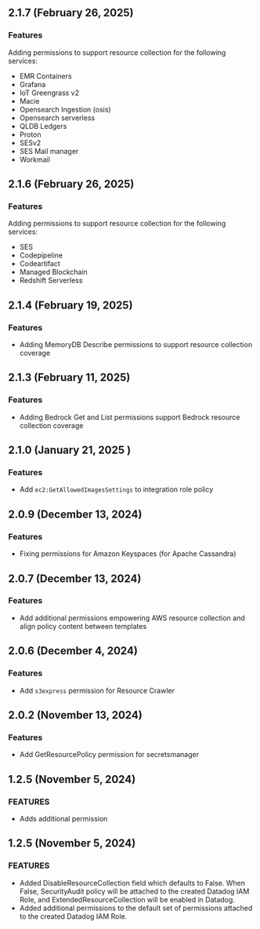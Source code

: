 ## 2.1.7 (February 26, 2025)

### Features

Adding permissions to support resource collection for the following services:

- EMR Containers
- Grafana
- IoT Greengrass v2
- Macie
- Opensearch Ingestion (osis)
- Opensearch serverless
- QLDB Ledgers
- Proton
- SESv2
- SES Mail manager
- Workmail

## 2.1.6 (February 26, 2025)

### Features

Adding permissions to support resource collection for the following services:

- SES
- Codepipeline
- Codeartifact
- Managed Blockchain
- Redshift Serverless

## 2.1.4 (February 19, 2025)

### Features

- Adding MemoryDB Describe permissions to support resource collection coverage

## 2.1.3 (February 11, 2025)

### Features

- Adding Bedrock Get and List permissions support Bedrock resource collection coverage

## 2.1.0 (January 21, 2025 )

### Features

- Add `ec2:GetAllowedImagesSettings` to integration role policy

## 2.0.9 (December 13, 2024)

### Features

- Fixing permissions for Amazon Keyspaces (for Apache Cassandra)

## 2.0.7 (December 13, 2024)

### Features

- Add additional permissions empowering AWS resource collection and align policy content between templates

## 2.0.6 (December 4, 2024)

### Features

- Add `s3express` permission for Resource Crawler

## 2.0.2 (November 13, 2024)

### Features

- Add GetResourcePolicy permission for secretsmanager

## 1.2.5 (November 5, 2024)

### FEATURES

- Adds additional permission

## 1.2.5 (November 5, 2024)

### FEATURES

- Added DisableResourceCollection field which defaults to False. When False, SecurityAudit policy will be attached to the created Datadog IAM Role, and ExtendedResourceCollection will be enabled in Datadog.
- Added additional permissions to the default set of permissions attached to the created Datadog IAM Role.
